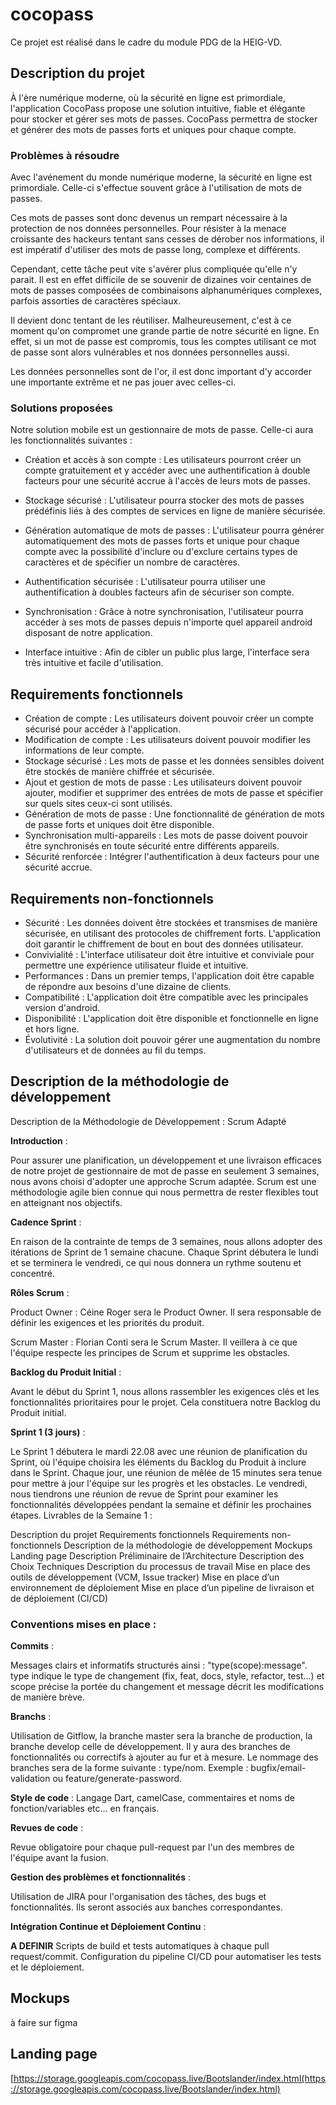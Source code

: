 # cocopass
Ce projet est réalisé dans le cadre du module PDG de la HEIG-VD.

## Description du projet

À l'ère numérique moderne, où la sécurité en ligne est primordiale, l'application CocoPass propose une solution intuitive, 
fiable et élégante pour stocker et gérer ses mots de passes.
CocoPass permettra de stocker et générer des mots de passes forts et uniques pour chaque compte.

### Problèmes à résoudre

Avec l'avénement du monde numérique moderne, la sécurité en ligne est primordiale. Celle-ci s'effectue souvent grâce à l'utilisation de mots de passes.

Ces mots de passes sont donc devenus un rempart nécessaire à la protection de nos données personnelles. Pour résister à la menace croissante des hackeurs tentant sans cesses de dérober nos informations, il est impératif d'utiliser des mots de passe long, complexe et différents.

Cependant, cette tâche peut vite s'avérer plus compliquée qu'elle n'y parait. Il est en effet difficile de se souvenir de dizaines voir centaines de mots de passes composées de combinaisons alphanumériques complexes, parfois assorties de caractères spéciaux. 

Il devient donc tentant de les réutiliser. Malheureusement, c'est à ce moment qu'on compromet une grande partie de notre sécurité en ligne. En effet, si un mot de passe est compromis, tous les comptes utilisant ce mot de passe sont alors vulnérables et nos données personnelles aussi.

Les données personnelles sont de l'or, il est donc important d'y accorder une importante extrême et ne pas jouer avec celles-ci. 

### Solutions proposées

Notre solution mobile est un gestionnaire de mots de passe. Celle-ci aura les fonctionnalités suivantes :

- Création et accès à son compte : Les utilisateurs pourront créer un compte gratuitement et y accéder avec une authentification à double facteurs pour une sécurité accrue à l'accès de leurs mots de passes.
- Stockage sécurisé : L'utilisateur pourra stocker des mots de passes prédéfinis liés à des comptes de services en ligne de manière sécurisée.

- Génération automatique de mots de passes : L'utilisateur pourra générer automatiquement des mots de passes forts et unique pour
  chaque compte avec la possibilité d'inclure ou d'exclure certains types de caractères et de spécifier un nombre de caractères.

- Authentification sécurisée : L'utilisateur pourra utiliser une authentification à doubles facteurs afin de sécuriser son compte.

- Synchronisation : Grâce à notre synchronisation, l'utilisateur pourra accéder à ses mots de passes depuis n'importe quel appareil android disposant de notre application.

- Interface intuitive : Afin de cibler un public plus large, l'interface sera très intuitive et facile d'utilisation.

## Requirements fonctionnels
- Création de compte : Les utilisateurs doivent pouvoir créer un compte sécurisé pour accéder à l'application.
- Modification de compte : Les utilisateurs doivent pouvoir modifier les informations de leur compte.
- Stockage sécurisé : Les mots de passe et les données sensibles doivent être stockés de manière chiffrée et sécurisée.
- Ajout et gestion de mots de passe : Les utilisateurs doivent pouvoir ajouter, modifier et supprimer des entrées de mots de passe et spécifier sur quels sites ceux-ci sont utilisés.
- Génération de mots de passe : Une fonctionnalité de génération de mots de passe forts et uniques doit être disponible.
- Synchronisation multi-appareils : Les mots de passe doivent pouvoir être synchronisés en toute sécurité entre différents appareils.
- Sécurité renforcée : Intégrer l'authentification à deux facteurs pour une sécurité accrue.

## Requirements non-fonctionnels
- Sécurité : Les données doivent être stockées et transmises de manière sécurisée, en utilisant des protocoles de chiffrement forts. L'application doit garantir le chiffrement de bout en bout des données utilisateur.
- Convivialité : L'interface utilisateur doit être intuitive et conviviale pour permettre une expérience utilisateur fluide et intuitive.
- Performances : Dans un premier temps, l'application doit être capable de répondre aux besoins d'une dizaine de clients.
- Compatibilité : L'application doit être compatible avec les principales version d'android.
- Disponibilité : L'application doit être disponible et fonctionnelle en ligne et hors ligne.
- Évolutivité : La solution doit pouvoir gérer une augmentation du nombre d'utilisateurs et de données au fil du temps.
  
## Description de la méthodologie de développement
Description de la Méthodologie de Développement : Scrum Adapté

**Introduction** :

Pour assurer une planification, un développement et une livraison efficaces de notre projet de gestionnaire de mot de passe en seulement 3 semaines, nous avons choisi d'adopter une approche Scrum adaptée. Scrum est une méthodologie agile bien connue qui nous permettra de rester flexibles tout en atteignant nos objectifs.

**Cadence Sprint** :

En raison de la contrainte de temps de 3 semaines, nous allons adopter des itérations de Sprint de 1 semaine chacune. Chaque Sprint débutera le lundi et se terminera le vendredi, ce qui nous donnera un rythme soutenu et concentré.

**Rôles Scrum** :

Product Owner : Céine Roger sera le Product Owner. Il sera responsable de définir les exigences et les priorités du produit.

Scrum Master : Florian Conti sera le Scrum Master. Il veillera à ce que l'équipe respecte les principes de Scrum et supprime les obstacles.

**Backlog du Produit Initial** :

Avant le début du Sprint 1, nous allons rassembler les exigences clés et les fonctionnalités prioritaires pour le projet. Cela constituera notre Backlog du Produit initial.

**Sprint 1 (3 jours)** :

Le Sprint 1 débutera le mardi 22.08 avec une réunion de planification du Sprint, où l'équipe choisira les éléments du Backlog du Produit à inclure dans le Sprint.
Chaque jour, une réunion de mêlée de 15 minutes sera tenue pour mettre à jour l'équipe sur les progrès et les obstacles.
Le vendredi, nous tiendrons une réunion de revue de Sprint pour examiner les fonctionnalités développées pendant la semaine et définir les prochaines étapes.
Livrables de la Semaine 1 :

Description du projet
Requirements fonctionnels
Requirements non-fonctionnels
Description de la méthodologie de développement
Mockups
Landing page
Description Préliminaire de l’Architecture
Description des Choix Techniques
Description du processus de travail
Mise en place des outils de développement (VCM, Issue tracker)​
Mise en place d’un environnement de déploiement​
Mise en place d’un pipeline de livraison et de déploiement (CI/CD)​

### Conventions mises en place :

**Commits** : 

Messages clairs et informatifs structurés ainsi : "type(scope):message". type indique le type de changement (fix, feat, docs, style, refactor, test...) et scope précise la portée du changement et message décrit les modifications de manière brève.

**Branchs** :

Utilisation de Gitflow, la branche master sera la branche de production, la branche develop celle de développement. Il y aura des branches de fonctionnalités ou correctifs à ajouter au fur et à mesure. Le nommage des branches sera de la forme suivante : type/nom. Exemple : bugfix/email-validation ou feature/generate-password.

**Style de code** : Langage Dart, camelCase, commentaires et noms de fonction/variables etc... en français.

**Revues de code** :

Revue obligatoire pour chaque pull-request par l'un des membres de l'équipe avant la fusion.

**Gestion des problèmes et fonctionnalités** :

Utilisation de JIRA pour l'organisation des tâches, des bugs et fonctionnalités. Ils seront associés aux banches correspondantes.

**Intégration Continue et Déploiement Continu** : 

**A DEFINIR** Scripts de build et tests automatiques à chaque pull request/commit. Configuration du pipeline CI/CD pour automatiser les tests et le déploiement.
## Mockups
à faire sur figma

## Landing page
[https://storage.googleapis.com/cocopass.live/Bootslander/index.html(https://storage.googleapis.com/cocopass.live/Bootslander/index.html)